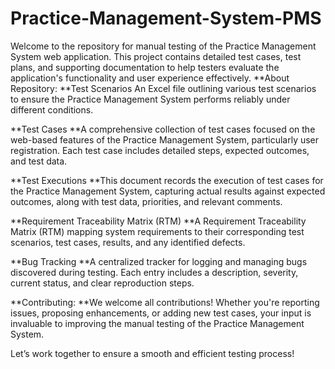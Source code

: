 # Practice-Management-System-PMS
Welcome to the repository for manual testing of the Practice Management System web application. This project contains detailed test cases, test plans, and supporting documentation to help testers evaluate the application's functionality and user experience effectively.
**About Repository:
**Test Scenarios
An Excel file outlining various test scenarios to ensure the Practice Management System performs reliably under different conditions.

**Test Cases
**A comprehensive collection of test cases focused on the web-based features of the Practice Management System, particularly user registration. Each test case includes detailed steps, expected outcomes, and test data.

**Test Executions
**This document records the execution of test cases for the Practice Management System, capturing actual results against expected outcomes, along with test data, priorities, and relevant comments.

**Requirement Traceability Matrix (RTM)
**A Requirement Traceability Matrix (RTM) mapping system requirements to their corresponding test scenarios, test cases, results, and any identified defects.

**Bug Tracking
**A centralized tracker for logging and managing bugs discovered during testing. Each entry includes a description, severity, current status, and clear reproduction steps.

**Contributing:
**We welcome all contributions! Whether you're reporting issues, proposing enhancements, or adding new test cases, your input is invaluable to improving the manual testing of the Practice Management System.

Let’s work together to ensure a smooth and efficient testing process!
